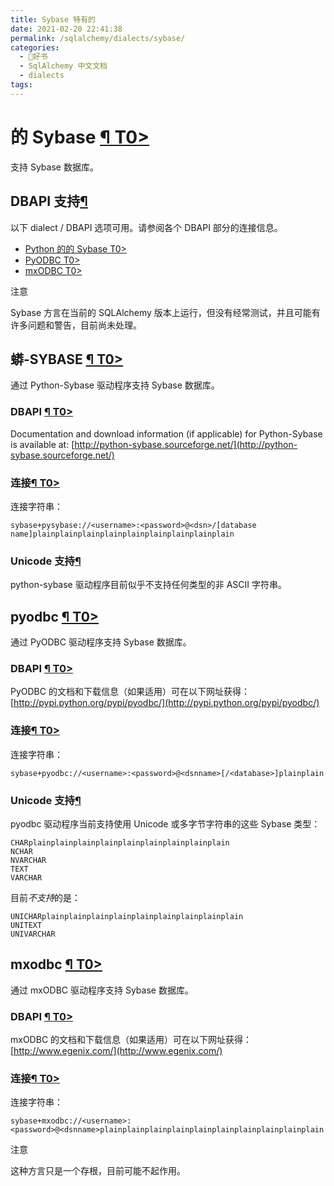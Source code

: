 ```yaml
---
title: Sybase 特有的
date: 2021-02-20 22:41:38
permalink: /sqlalchemy/dialects/sybase/
categories:
  - 📖好书
  - SqlAlchemy 中文文档
  - dialects
tags:
---
```

的 Sybase [¶ T0\>](#module-sqlalchemy.dialects.sybase.base "Permalink to this headline")
=======================================================================================

支持 Sybase 数据库。

DBAPI 支持[¶](#dialect-sybase "Permalink to this headline")
----------------------------------------------------------

以下 dialect / DBAPI 选项可用。请参阅各个 DBAPI 部分的连接信息。

-   [Python 的的 Sybase T0\>](#module-sqlalchemy.dialects.sybase.pysybase)
-   [PyODBC T0\>](#module-sqlalchemy.dialects.sybase.pyodbc)
-   [mxODBC T0\>](#module-sqlalchemy.dialects.sybase.mxodbc)

注意

Sybase 方言在当前的 SQLAlchemy 版本上运行，但没有经常测试，并且可能有许多问题和警告，目前尚未处理。

蟒-SYBASE [¶ T0\>](#module-sqlalchemy.dialects.sybase.pysybase "Permalink to this headline")
--------------------------------------------------------------------------------------------

通过 Python-Sybase 驱动程序支持 Sybase 数据库。

### DBAPI [¶ T0\>](#dialect-sybase-pysybase-url "Permalink to this headline")

Documentation and download information (if applicable) for Python-Sybase
is available at:
[http://python-sybase.sourceforge.net/](http://python-sybase.sourceforge.net/)

### 连接[¶ T0\>](#dialect-sybase-pysybase-connect "Permalink to this headline")

连接字符串：

    sybase+pysybase://<username>:<password>@<dsn>/[database name]plainplainplainplainplainplainplainplainplain

### Unicode 支持[¶](#unicode-support "Permalink to this headline")

python-sybase 驱动程序目前似乎不支持任何类型的非 ASCII 字符串。

pyodbc [¶ T0\>](#module-sqlalchemy.dialects.sybase.pyodbc "Permalink to this headline")
---------------------------------------------------------------------------------------

通过 PyODBC 驱动程序支持 Sybase 数据库。

### DBAPI [¶ T0\>](#dialect-sybase-pyodbc-url "Permalink to this headline")

PyODBC 的文档和下载信息（如果适用）可在以下网址获得：[http://pypi.python.org/pypi/pyodbc/](http://pypi.python.org/pypi/pyodbc/)

### 连接[¶ T0\>](#dialect-sybase-pyodbc-connect "Permalink to this headline")

连接字符串：

    sybase+pyodbc://<username>:<password>@<dsnname>[/<database>]plainplain

### Unicode 支持[¶](#id1 "Permalink to this headline")

pyodbc 驱动程序当前支持使用 Unicode 或多字节字符串的这些 Sybase 类型：

    CHARplainplainplainplainplainplainplainplainplain
    NCHAR
    NVARCHAR
    TEXT
    VARCHAR

目前*不支持*的是：

    UNICHARplainplainplainplainplainplainplainplainplain
    UNITEXT
    UNIVARCHAR

mxodbc [¶ T0\>](#module-sqlalchemy.dialects.sybase.mxodbc "Permalink to this headline")
---------------------------------------------------------------------------------------

通过 mxODBC 驱动程序支持 Sybase 数据库。

### DBAPI [¶ T0\>](#dialect-sybase-mxodbc-url "Permalink to this headline")

mxODBC 的文档和下载信息（如果适用）可在以下网址获得：[http://www.egenix.com/](http://www.egenix.com/)

### 连接[¶ T0\>](#dialect-sybase-mxodbc-connect "Permalink to this headline")

连接字符串：

    sybase+mxodbc://<username>:<password>@<dsnname>plainplainplainplainplainplainplainplainplainplain

注意

这种方言只是一个存根，目前可能不起作用。
